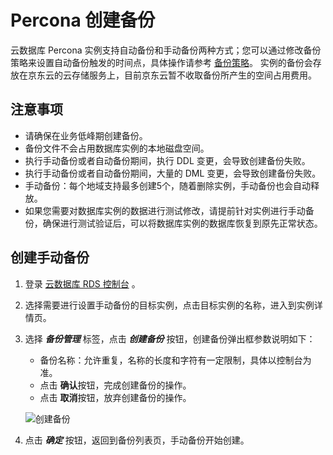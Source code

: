 # Percona 创建备份
云数据库 Percona 实例支持自动备份和手动备份两种方式；您可以通过修改备份策略来设置自动备份触发的时间点，具体操作请参考 [备份策略](../Backup-Policy/MariaDB-Backup-Policy.md)。
实例的备份会存放在京东云的云存储服务上，目前京东云暂不收取备份所产生的空间占用费用。

## 注意事项
* 请确保在业务低峰期创建备份。
* 备份文件不会占用数据库实例的本地磁盘空间。
* 执行手动备份或者自动备份期间，执行 DDL 变更，会导致创建备份失败。
* 执行手动备份或者自动备份期间，大量的 DML 变更，会导致创建备份失败。
* 手动备份：每个地域支持最多创建5个，随着删除实例，手动备份也会自动释放。
* 如果您需要对数据库实例的数据进行测试修改，请提前针对实例进行手动备份，确保进行测试验证后，可以将数据库实例的数据库恢复到原先正常状态。

## 创建手动备份
1. 登录 [云数据库 RDS 控制台](https://rds-console.jdcloud.com/database) 。
2. 选择需要进行设置手动备份的目标实例，点击目标实例的名称，进入到实例详情页。
3. 选择 ***备份管理*** 标签，点击 ***创建备份*** 按钮，创建备份弹出框参数说明如下：
    * 备份名称：允许重复，名称的长度和字符有一定限制，具体以控制台为准。
    * 点击 **确认**按钮，完成创建备份的操作。
    * 点击 **取消**按钮，放弃创建备份的操作。

    ![创建备份](../../../../../../image/RDS/Create-Backup.png)

4. 点击 ***确定*** 按钮，返回到备份列表页，手动备份开始创建。
